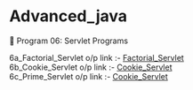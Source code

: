# Advanced_java
📌 Program 06: Servlet Programs 

6a_Factorial_Servlet o/p link :-
<a href="https://github.com/Roshan474/Ajvanced_Java_Program/blob/main/lab6_servlet_programs/6a_FactorialServlet/Screenshot-6a_FactorialServlet.png">Factorial_Servlet</a>
<br/>
6b_Cookie_Servlet o/p link :-
<a href="https://github.com/Roshan474/Ajvanced_Java_Program/blob/main/lab6_servlet_programs/6b_CookieServlet/Screenshot-6b_CookieServlet.jpg">Cookie_Servlet</a>
<br/>
6c_Prime_Servlet o/p link :-
<a href="https://github.com/Roshan474/Ajvanced_Java_Program/blob/main/lab6_servlet_programs/6c_PrimeServlet/Screenshot-6c_PrimeServlet.jpg">Cookie_Servlet</a>
<br/>
<br/>














